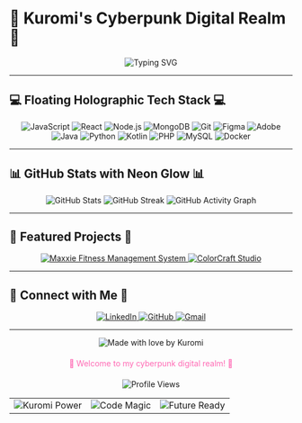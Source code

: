 # 🖤 Kuromi's Cyberpunk Digital Realm 🖤

<div align="center">
  <img src="https://readme-typing-svg.herokuapp.com?font=Orbitron&color=ff69b4&size=35&center=true&vCenter=true&width=1000&height=100&lines=Hello%2C+I'm+Saumya+Kumari+%F0%9F%91%8B;Welcome+to+my+cyberpunk+workspace!;Full-Stack+Developer+%7C+Creative+Coder+%7C+Kuromi+Enthusiast" alt="Typing SVG" />
</div>

---

## 💻 **Floating Holographic Tech Stack** 💻

<div align="center">
  <img src="https://img.shields.io/badge/JavaScript-F7DF1E?style=for-the-badge&logo=javascript&logoColor=black" alt="JavaScript" />
  <img src="https://img.shields.io/badge/React-20232A?style=for-the-badge&logo=react&logoColor=61DAFB" alt="React" />
  <img src="https://img.shields.io/badge/Node.js-43853D?style=for-the-badge&logo=node.js&logoColor=white" alt="Node.js" />
  <img src="https://img.shields.io/badge/MongoDB-4EA94B?style=for-the-badge&logo=mongodb&logoColor=white" alt="MongoDB" />
  <img src="https://img.shields.io/badge/Git-F05032?style=for-the-badge&logo=git&logoColor=white" alt="Git" />
  <img src="https://img.shields.io/badge/Figma-F24E1E?style=for-the-badge&logo=figma&logoColor=white" alt="Figma" />
  <img src="https://img.shields.io/badge/Adobe-FF0000?style=for-the-badge&logo=adobe&logoColor=white" alt="Adobe" />
  <img src="https://img.shields.io/badge/Java-ED8B00?style=for-the-badge&logo=openjdk&logoColor=white" alt="Java" />
  <img src="https://img.shields.io/badge/Python-3776AB?style=for-the-badge&logo=python&logoColor=white" alt="Python" />
  <img src="https://img.shields.io/badge/Kotlin-0095D5?style=for-the-badge&logo=kotlin&logoColor=white" alt="Kotlin" />
  <img src="https://img.shields.io/badge/PHP-777BB4?style=for-the-badge&logo=php&logoColor=white" alt="PHP" />
  <img src="https://img.shields.io/badge/MySQL-4479A1?style=for-the-badge&logo=mysql&logoColor=white" alt="MySQL" />
  <img src="https://img.shields.io/badge/Docker-2496ED?style=for-the-badge&logo=docker&logoColor=white" alt="Docker" />
</div>

---

## 📊 **GitHub Stats with Neon Glow** 📊

<div align="center">
  <img src="https://github-readme-stats.vercel.app/api?username=Saumya-Us&show_icons=true&theme=radical&bg_color=0d1117&text_color=ff69b4&icon_color=8a2be2&title_color=00ffff&hide_border=true" alt="GitHub Stats" />
  
  <img src="https://github-readme-streak-stats.herokuapp.com/?user=Saumya-Us&theme=radical&background=0d1117&stroke=ff69b4&ring=8a2be2&fire=00ffff&currStreakNum=ff69b4&sideNums=8a2be2&currStreakLabel=00ffff&sideLabels=ff69b4&dates=8a2be2" alt="GitHub Streak" />
  
  <img src="https://github-readme-activity-graph.vercel.app/graph?username=Saumya-Us&theme=radical&bg_color=0d1117&color=ff69b4&line=8a2be2&point=00ffff&area_color=ff69b4&area=true&hide_border=true" alt="GitHub Activity Graph" />
</div>

---

## 🎯 **Featured Projects** 🎯

<div align="center">
  <a href="https://github.com/Saumya-Us/Maxxie_Fitness_Management_System">
    <img src="https://github-readme-stats.vercel.app/api/pin/?username=Saumya-Us&repo=Maxxie_Fitness_Management_System&theme=radical&bg_color=0d1117&text_color=ff69b4&icon_color=8a2be2&title_color=00ffff&hide_border=true" alt="Maxxie Fitness Management System" />
  </a>
  
  <a href="https://github.com/Saumya-Us/ColorCraft_Studio">
    <img src="https://github-readme-stats.vercel.app/api/pin/?username=Saumya-Us&repo=ColorCraft_Studio&theme=radical&bg_color=0d1117&text_color=ff69b4&icon_color=8a2be2&title_color=00ffff&hide_border=true" alt="ColorCraft Studio" />
  </a>
</div>

---

## 🔗 **Connect with Me** 🔗

<div align="center">
  <a href="https://linkedin.com/in/sandali-saumya-82a15434a/">
    <img src="https://img.shields.io/badge/LinkedIn-0077B5?style=for-the-badge&logo=linkedin&logoColor=white" alt="LinkedIn" />
  </a>
  
  <a href="https://github.com/Saumya-Us">
    <img src="https://img.shields.io/badge/GitHub-100000?style=for-the-badge&logo=github&logoColor=white" alt="GitHub" />
  </a>
  
  <a href="mailto:sndlsaumya@gmail.com">
    <img src="https://img.shields.io/badge/Gmail-D14836?style=for-the-badge&logo=gmail&logoColor=white" alt="Gmail" />
  </a>
</div>

---

<div align="center">
  <img src="https://img.shields.io/badge/Made_with_💜_by_Kuromi-ff69b4?style=for-the-badge&logoColor=white" alt="Made with love by Kuromi" />
  
  <p style="color: #ff69b4; font-size: 14px; margin-top: 20px;">
    🌙 Welcome to my cyberpunk digital realm! 🌙
  </p>
  
  <div style="margin-top: 20px;">
    <img src="https://komarev.com/ghpvc/?username=Saumya-Us&style=flat-square&color=8a2be2" alt="Profile Views" />
  </div>
  
  <!-- Cyberpunk Footer Grid -->
  <table>
    <tr>
      <td>
        <img src="https://img.shields.io/badge/🎀_Kuromi_Power-ff69b4?style=for-the-badge&logoColor=white" alt="Kuromi Power" />
      </td>
      <td>
        <img src="https://img.shields.io/badge/💻_Code_Magic-8a2be2?style=for-the-badge&logoColor=white" alt="Code Magic" />
      </td>
      <td>
        <img src="https://img.shields.io/badge/🚀_Future_Ready-00ffff?style=for-the-badge&logoColor=white" alt="Future Ready" />
      </td>
    </tr>
  </table>
</div>
